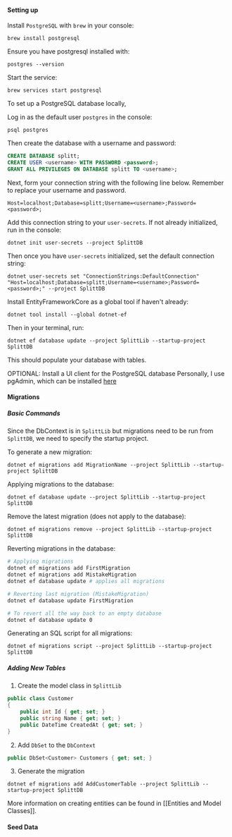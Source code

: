 #### Setting up
Install `PostgreSQL` with `brew` in your console:
```
brew install postgresql
```

Ensure you have postgresql installed with:
```
postgres --version
```

Start the service:
```
brew services start postgresql
```

To set up a PostgreSQL database locally,

Log in as the default user `postgres` in the console:
```
psql postgres
```

Then create the database with a username and password:
```sql
CREATE DATABASE splitt;
CREATE USER <username> WITH PASSWORD <password>;
GRANT ALL PRIVILEGES ON DATABASE splitt TO <username>;
```

Next, form your connection string with the following line below. Remember to replace your username and password. 
```
Host=localhost;Database=splitt;Username=<username>;Password=<password>;
```

Add this connection string to your `user-secrets`. If not already initialized, run in the console:
```
dotnet init user-secrets --project SplittDB
```

Then once you have `user-secrets` initialized, set the default connection string:
```
dotnet user-secrets set "ConnectionStrings:DefaultConnection" "Host=localhost;Database=splitt;Username=<username>;Password=<password>;" --project SplittDB
```

Install EntityFrameworkCore as a global tool if haven't already:
```
dotnet tool install --global dotnet-ef
```

Then in your terminal, run:
```
dotnet ef database update --project SplittLib --startup-project SplittDB
```
This should populate your database with tables.

OPTIONAL: Install a UI client for the PostgreSQL database
Personally, I use pgAdmin, which can be installed [here](https://www.pgadmin.org/download/)
#### Migrations
##### Basic Commands
Since the DbContext is in `SplittLib` but migrations need to be run from `SplittDB`, we need to specify the startup project.

To generate a new migration:
```
dotnet ef migrations add MigrationName --project SplittLib --startup-project SplittDB
```

Applying migrations to the database:
```
dotnet ef database update --project SplittLib --startup-project SplittDB
```

Remove the latest migration (does not apply to the database):
```
dotnet ef migrations remove --project SplittLib --startup-project SplittDB
```

Reverting migrations in the database:
```bash
# Applying migrations
dotnet ef migrations add FirstMigration
dotnet ef migrations add MistakeMigration
dotnet ef database update # applies all migrations

# Reverting last migration (MistakeMigration)
dotnet ef database update FirstMigration

# To revert all the way back to an empty database
dotnet ef database update 0
```

Generating an SQL script for all migrations:
```
dotnet ef migrations script --project SplittLib --startup-project SplittDB
```
##### Adding New Tables
1. Create the model class in `SplittLib`
```c#
public class Customer
{
	public int Id { get; set; }
	public string Name { get; set; }
	public DateTime CreatedAt { get; set; }
}
```
2. Add `DbSet` to the `DbContext`
```c#
public DbSet<Customer> Customers { get; set; }
```
3. Generate the migration
```
dotnet ef migrations add AddCustomerTable --project SplittLib --startup-project SplittDB
```

More information on creating entities can be found in [[Entities and Model Classes]].
#### Seed Data
